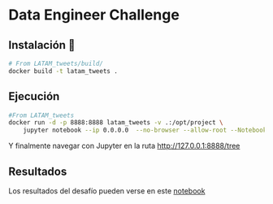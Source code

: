 # Data Engineer Challenge

## Instalación 🚀
```bash
# From LATAM_tweets/build/
docker build -t latam_tweets .
```

## Ejecución
```bash
#From LATAM_tweets
docker run -d -p 8888:8888 latam_tweets -v .:/opt/project \ 
    jupyter notebook --ip 0.0.0.0  --no-browser --allow-root --NotebookApp.token='' --NotebookApp.password='' 
```
Y finalmente navegar con Jupyter en la ruta http://127.0.0.1:8888/tree

## Resultados
Los resultados del desafío pueden verse en este [notebook](src/Farmers_Protest_Tweets_Analysis.ipynb)
